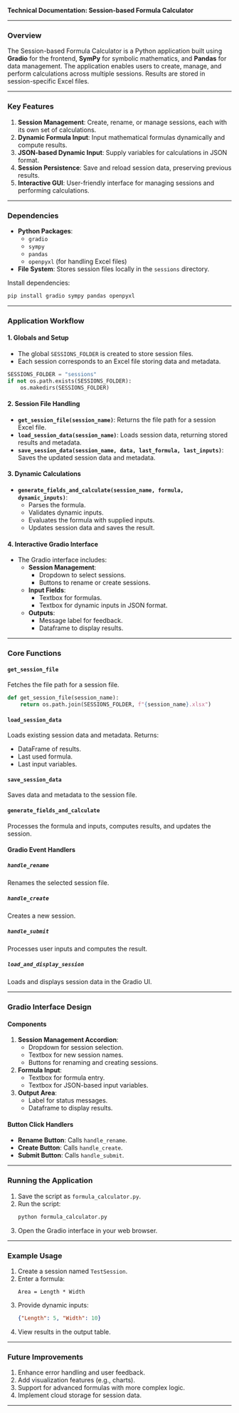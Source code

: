 **Technical Documentation: Session-based Formula Calculator**

---

### Overview
The Session-based Formula Calculator is a Python application built using **Gradio** for the frontend, **SymPy** for symbolic mathematics, and **Pandas** for data management. The application enables users to create, manage, and perform calculations across multiple sessions. Results are stored in session-specific Excel files.

---

### Key Features
1. **Session Management**: Create, rename, or manage sessions, each with its own set of calculations.
2. **Dynamic Formula Input**: Input mathematical formulas dynamically and compute results.
3. **JSON-based Dynamic Input**: Supply variables for calculations in JSON format.
4. **Session Persistence**: Save and reload session data, preserving previous results.
5. **Interactive GUI**: User-friendly interface for managing sessions and performing calculations.

---

### Dependencies

- **Python Packages**:
  - `gradio`
  - `sympy`
  - `pandas`
  - `openpyxl` (for handling Excel files)
- **File System**: Stores session files locally in the `sessions` directory.

Install dependencies:
```bash
pip install gradio sympy pandas openpyxl
```

---

### Application Workflow

#### 1. **Globals and Setup**
- The global `SESSIONS_FOLDER` is created to store session files.
- Each session corresponds to an Excel file storing data and metadata.

```python
SESSIONS_FOLDER = "sessions"
if not os.path.exists(SESSIONS_FOLDER):
    os.makedirs(SESSIONS_FOLDER)
```

#### 2. **Session File Handling**
- **`get_session_file(session_name)`**:
  Returns the file path for a session Excel file.
- **`load_session_data(session_name)`**:
  Loads session data, returning stored results and metadata.
- **`save_session_data(session_name, data, last_formula, last_inputs)`**:
  Saves the updated session data and metadata.

#### 3. **Dynamic Calculations**
- **`generate_fields_and_calculate(session_name, formula, dynamic_inputs)`**:
  - Parses the formula.
  - Validates dynamic inputs.
  - Evaluates the formula with supplied inputs.
  - Updates session data and saves the result.

#### 4. **Interactive Gradio Interface**
- The Gradio interface includes:
  - **Session Management**:
    - Dropdown to select sessions.
    - Buttons to rename or create sessions.
  - **Input Fields**:
    - Textbox for formulas.
    - Textbox for dynamic inputs in JSON format.
  - **Outputs**:
    - Message label for feedback.
    - Dataframe to display results.

---

### Core Functions

#### `get_session_file`
Fetches the file path for a session file.
```python
def get_session_file(session_name):
    return os.path.join(SESSIONS_FOLDER, f"{session_name}.xlsx")
```

#### `load_session_data`
Loads existing session data and metadata. Returns:
- DataFrame of results.
- Last used formula.
- Last input variables.

#### `save_session_data`
Saves data and metadata to the session file.

#### `generate_fields_and_calculate`
Processes the formula and inputs, computes results, and updates the session.

#### Gradio Event Handlers

##### `handle_rename`
Renames the selected session file.

##### `handle_create`
Creates a new session.

##### `handle_submit`
Processes user inputs and computes the result.

##### `load_and_display_session`
Loads and displays session data in the Gradio UI.

---

### Gradio Interface Design

#### Components
1. **Session Management Accordion**:
   - Dropdown for session selection.
   - Textbox for new session names.
   - Buttons for renaming and creating sessions.
2. **Formula Input**:
   - Textbox for formula entry.
   - Textbox for JSON-based input variables.
3. **Output Area**:
   - Label for status messages.
   - Dataframe to display results.

#### Button Click Handlers
- **Rename Button**: Calls `handle_rename`.
- **Create Button**: Calls `handle_create`.
- **Submit Button**: Calls `handle_submit`.

---

### Running the Application

1. Save the script as `formula_calculator.py`.
2. Run the script:
   ```bash
   python formula_calculator.py
   ```
3. Open the Gradio interface in your web browser.

---

### Example Usage

1. Create a session named `TestSession`.
2. Enter a formula:
   ```
   Area = Length * Width
   ```
3. Provide dynamic inputs:
   ```json
   {"Length": 5, "Width": 10}
   ```
4. View results in the output table.

---

### Future Improvements

1. Enhance error handling and user feedback.
2. Add visualization features (e.g., charts).
3. Support for advanced formulas with more complex logic.
4. Implement cloud storage for session data.

---

